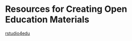 # Resources for Creating Open Education Materials

[rstudio4edu](https://rstudio4edu.github.io/rstudio4edu-book/index.html#why-rstudio4edu)

